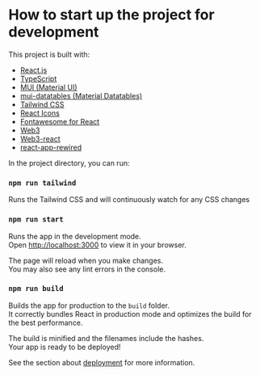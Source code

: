 # How to start up the project for development

This project is built with:

* [React.js](https://reactjs.org/)
* [TypeScript](https://www.typescriptlang.org/docs/)
* [MUI (Material UI)](https://mui.com/)
* [mui-datatables (Material Datatables)](https://github.com/gregnb/mui-datatables)
* [Tailwind CSS](https://tailwindcss.com/)
* [React Icons](https://react-icons.github.io/react-icons/)
* [Fontawesome for React](https://fontawesome.com/v5/docs/web/use-with/react)
* [Web3](https://github.com/ChainSafe/web3.js)
* [Web3-react](https://github.com/NoahZinsmeister/web3-react)
* [react-app-rewired](https://github.com/timarney/react-app-rewired#readme)

In the project directory, you can run:

### `npm run tailwind`

Runs the Tailwind CSS and will continuously watch for any CSS changes

### `npm run start`

Runs the app in the development mode.\
Open [http://localhost:3000](http://localhost:3000) to view it in your browser.

The page will reload when you make changes.\
You may also see any lint errors in the console.

### `npm run build`

Builds the app for production to the `build` folder.\
It correctly bundles React in production mode and optimizes the build for the best performance.

The build is minified and the filenames include the hashes.\
Your app is ready to be deployed!

See the section about [deployment](https://facebook.github.io/create-react-app/docs/deployment) for more information.
